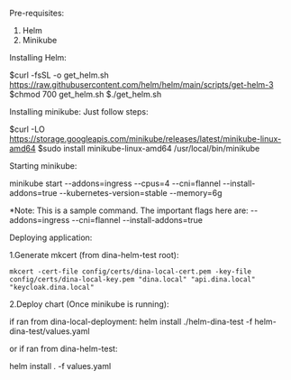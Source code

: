 Pre-requisites:
1. Helm
2. Minikube

Installing Helm:
 
$curl -fsSL -o get_helm.sh https://raw.githubusercontent.com/helm/helm/main/scripts/get-helm-3
$chmod 700 get_helm.sh
$./get_helm.sh

Installing minikube:
Just follow steps: 
 
$curl -LO https://storage.googleapis.com/minikube/releases/latest/minikube-linux-amd64
$sudo install minikube-linux-amd64 /usr/local/bin/minikube
 
Starting minikube:

minikube start --addons=ingress --cpus=4 --cni=flannel --install-addons=true --kubernetes-version=stable --memory=6g

*Note: This is a sample command. The important flags here are:
 --addons=ingress 
 --cni=flannel 
 --install-addons=true

Deploying application:

1.Generate mkcert (from dina-helm-test root):

    mkcert -cert-file config/certs/dina-local-cert.pem -key-file config/certs/dina-local-key.pem "dina.local" "api.dina.local" "keycloak.dina.local"

2.Deploy chart (Once minikube is running):

if ran from dina-local-deployment:
helm install <chart name> ./helm-dina-test -f helm-dina-test/values.yaml

or if ran from dina-helm-test:

helm install <chart name> . -f values.yaml






